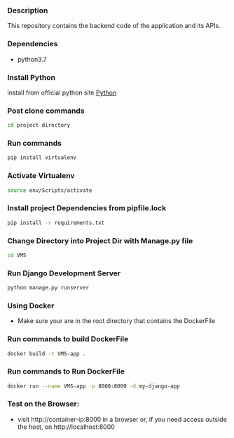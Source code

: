 ### Description

This repository contains the backend code of the application and its APIs.

### Dependencies
* python3.7

### Install Python 
install from official python site
[Python](https://www.python.org/downloads/)

### Post clone commands
```sh
cd project directory
```
### Run commands
```sh
pip install virtualenv
```
### Activate Virtualenv
```sh
source env/Scripts/activate
```
### Install project Dependencies from pipfile.lock
```sh
pip install -r requirements.txt 
```

### Change Directory into Project Dir with Manage.py file
```sh
cd VMS
```

### Run Django Development Server
```sh
python manage.py runserver
```

### Using Docker
* Make sure your are in the root directory that contains the DockerFile

### Run commands to build DockerFile
```sh
docker build -t VMS-app .
```
### Run commands to Run DockerFile
```sh
docker run --name VMS-app -p 8000:8000 -d my-django-app
```

### Test on the Browser:
* visit http://container-ip:8000 in a browser or, if you need access outside the host,  on http://localhost:8000